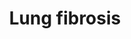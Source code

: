 ---
annotations:
- id: DOID:3770
  type: Disease Ontology
  value: pulmonary fibrosis
- id: PW:0001308
  parent: disease pathway
  type: Pathway Ontology
  value: respiratory system disease pathway
- id: PW:0001436
  parent: regulatory pathway
  type: Pathway Ontology
  value: carbon nanotube response pathway
authors:
- Fehrhart
- Penny
- Lindarieswijk
- Khanspers
- MaintBot
- Jmelius
- Egonw
- Mkutmon
communities:
- AOP
- Diseases
- Nanomaterials
description: Lung fibrosis pathway linked to events (molecular initiating event, key
  events and associative events) in a putative Adverse Outcome Pathway for lung fibrosis.   Proteins
  on this pathway have targeted assays available via the [https://assays.cancer.gov/available_assays?wp_id=WP3624
  CPTAC Assay Portal]
last-edited: 2021-05-27
ndex: 43dd4914-8b67-11eb-9e72-0ac135e8bacf
organisms:
- Homo sapiens
redirect_from:
- /index.php/Pathway:WP3624
- /instance/WP3624
revision: null
schema-jsonld:
- '@context': https://schema.org/
  '@id': https://wikipathways.github.io/pathways/WP3624.html
  '@type': Dataset
  creator:
    '@type': Organization
    name: WikiPathways
  description: Lung fibrosis pathway linked to events (molecular initiating event,
    key events and associative events) in a putative Adverse Outcome Pathway for lung
    fibrosis.   Proteins on this pathway have targeted assays available via the [https://assays.cancer.gov/available_assays?wp_id=WP3624
    CPTAC Assay Portal]
  keywords:
  - ATP11A
  - Apoptosis
  - BMP7
  - CALCA
  - CCL11
  - CCL2
  - CCL3
  - CCL4
  - CCL5
  - CCR2
  - CCR3
  - CEBPB
  - CMA1
  - CSF2
  - CSF3
  - CTGF
  - CXCL2
  - CXCL8
  - CYSLTR2
  - Chemokine signaling
  - Chondrocyte
  - Coagulation disturbances
  - Collagen producton
  - Cytokines
  - DPP9
  - DSP
  - Differentiation
  - EDN1
  - EGF
  - ELMOD2
  - ELN
  - FAM13A
  - FGF1
  - FGF2
  - FGF7
  - GREM1
  - HGF
  - HMOX1
  - IGF1
  - IL12B
  - IL13
  - IL1B
  - IL4
  - IL5
  - IL6
  - Inflammasome
  - Inflammation
  - MAPK
  - MECP2
  - MMP2
  - MMP9
  - MT2A
  - MUC5B
  - Matrix
  - NADPH
  - NF-KB
  - NFE2L2
  - NRF2
  - OBFC1
  - Oxidative Stress
  - PARN
  - PDGFA
  - PDGFB
  - PLAU
  - PTX3
  - Pathway
  - ROS
  - RTEL1
  - SERPINA1
  - SFTPA1
  - SFTPA2
  - SFTPC
  - SKIL
  - SMAD7
  - SPP1
  - Stress
  - TERC
  - TERT
  - TGF beta
  - TGFA
  - TGFB1
  - TIMP1
  - TNF
  - Toll-like receptor
  - activation
  - and inflammatory
  - differentiation
  - fibre assembly
  - metalloproteinases
  - oxidase
  - p38 MAPK
  - production
  - response
  - signaling
  license: CC0
  name: Lung fibrosis
seo: CreativeWork
title: Lung fibrosis
wpid: WP3624
---